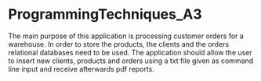 # ProgrammingTechniques_A3

The main purpose of this application is processing  customer  orders  for  a  warehouse. In order to store the products, the clients  and  the  orders relational  databases  need to be  used. 
The application should allow the user to insert new clients, products and orders using a txt file given as command line input and receive afterwards pdf reports.
